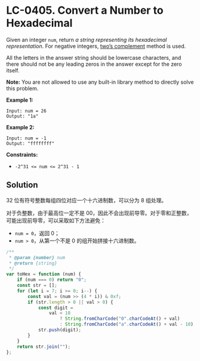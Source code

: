 # LC-0405. Convert a Number to Hexadecimal

Given an integer `num`, return _a string representing its hexadecimal representation_. For negative integers, [two’s complement](https://en.wikipedia.org/wiki/Two's_complement) method is used.

All the letters in the answer string should be lowercase characters, and there should not be any leading zeros in the answer except for the zero itself.

**Note:** You are not allowed to use any built-in library method to directly solve this problem.

**Example 1:**

```
Input: num = 26
Output: "1a"
```

**Example 2:**

```
Input: num = -1
Output: "ffffffff"
```

**Constraints:**

-   `-2^31 <= num <= 2^31 - 1`

## Solution

32 位有符号整数每组四位对应一个十六进制数，可以分为 8 组处理。

对于负整数，由于最高位一定不是 00，因此不会出现前导零。对于零和正整数，可能出现前导零，可以采取如下方法避免：

-   `num = 0`，返回 0；
-   `num > 0`，从第一个不是 0 的组开始拼接十六进制数。

```javascript
/**
 * @param {number} num
 * @return {string}
 */
var toHex = function (num) {
    if (num === 0) return "0";
    const str = [];
    for (let i = 7; i >= 0; i--) {
        const val = (num >> (4 * i)) & 0xf;
        if (str.length > 0 || val > 0) {
            const digit =
                val < 10
                    ? String.fromCharCode("0".charCodeAt() + val)
                    : String.fromCharCode("a".charCodeAt() + val - 10);
            str.push(digit);
        }
    }
    return str.join("");
};
```
